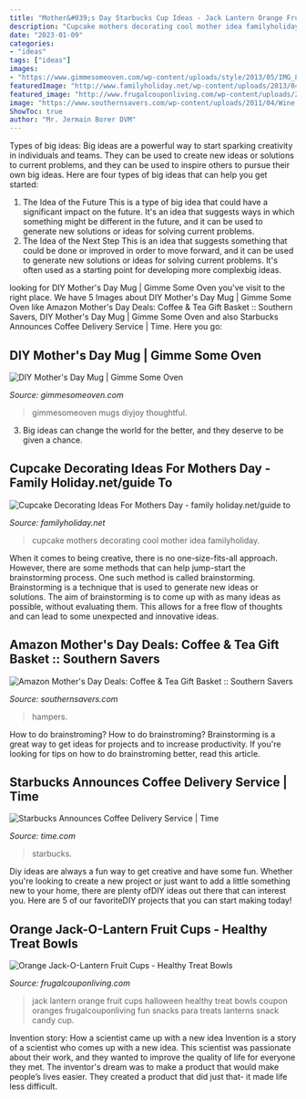 ```yaml
---
title: "Mother&#039;s Day Starbucks Cup Ideas - Jack Lantern Orange Fruit Cups Halloween Healthy Treat Bowls Coupon Oranges Frugalcouponliving Fun Snacks Para Treats Lanterns Snack Candy Cup"
description: "Cupcake mothers decorating cool mother idea familyholiday"
date: "2023-01-09"
categories:
- "ideas"
tags: ["ideas"]
images:
- "https://www.gimmesomeoven.com/wp-content/uploads/style/2013/05/IMG_8329-552x864.jpg"
featuredImage: "http://www.familyholiday.net/wp-content/uploads/2013/04/Cupcake-Decorating-Ideas-For-Mothers-Day_30.jpeg"
featured_image: "http://www.frugalcouponliving.com/wp-content/uploads/2014/08/orange-jack-o-lantern-fruit-bowls-frugal-coupon-living.jpg"
image: "https://www.southernsavers.com/wp-content/uploads/2011/04/Wine.com-Gift-Basket.jpg"
ShowToc: true
author: "Mr. Jermain Borer DVM"
---
```



Types of big ideas:
Big ideas are a powerful way to start sparking creativity in individuals and teams. They can be used to create new ideas or solutions to current problems, and they can be used to inspire others to pursue their own big ideas. Here are four types of big ideas that can help you get started:
1. The Idea of the Future
This is a type of big idea that could have a significant impact on the future. It's an idea that suggests ways in which something might be different in the future, and it can be used to generate new solutions or ideas for solving current problems.
2. The Idea of the Next Step
This is an idea that suggests something that could be done or improved in order to move forward, and it can be used to generate new solutions or ideas for solving current problems. It's often used as a starting point for developing more complexbig ideas.

	

		
looking for DIY Mother&#039;s Day Mug | Gimme Some Oven you've visit to the right place. We have 5 Images about DIY Mother&#039;s Day Mug | Gimme Some Oven like Amazon Mother&#039;s Day Deals: Coffee &amp; Tea Gift Basket :: Southern Savers, DIY Mother&#039;s Day Mug | Gimme Some Oven and also Starbucks Announces Coffee Delivery Service | Time. Here you go:
		
    
## DIY Mother&#039;s Day Mug | Gimme Some Oven

<img loading=lazy src="https://www.gimmesomeoven.com/wp-content/uploads/style/2013/05/IMG_8329-552x864.jpg" onerror="this.onerror=null;this.src='https://tse4.mm.bing.net/th?id=OIP.5ngV3asoMJeCeN8OFcWo_QHaLl&amp;pid=15.1';" alt="DIY Mother&#039;s Day Mug | Gimme Some Oven">

_Source: gimmesomeoven.com_

>gimmesomeoven mugs diyjoy thoughtful. 

	

3. Big ideas can change the world for the better, and they deserve to be given a chance.

    
## Cupcake Decorating Ideas For Mothers Day - Family Holiday.net/guide To

<img loading=lazy src="http://www.familyholiday.net/wp-content/uploads/2013/04/Cupcake-Decorating-Ideas-For-Mothers-Day_30.jpeg" onerror="this.onerror=null;this.src='https://tse3.mm.bing.net/th?id=OIP.lzuPLPYCvxjZRp-yCEpGAQHaJ4&amp;pid=15.1';" alt="Cupcake Decorating Ideas For Mothers Day - family holiday.net/guide to">

_Source: familyholiday.net_

>cupcake mothers decorating cool mother idea familyholiday. 

	

When it comes to being creative, there is no one-size-fits-all approach. However, there are some methods that can help jump-start the brainstorming process. One such method is called brainstorming. Brainstorming is a technique that is used to generate new ideas or solutions. The aim of brainstorming is to come up with as many ideas as possible, without evaluating them. This allows for a free flow of thoughts and can lead to some unexpected and innovative ideas.

    
## Amazon Mother&#039;s Day Deals: Coffee &amp; Tea Gift Basket :: Southern Savers

<img loading=lazy src="https://www.southernsavers.com/wp-content/uploads/2011/04/Wine.com-Gift-Basket.jpg" onerror="this.onerror=null;this.src='https://tse4.mm.bing.net/th?id=OIP.-JDk5vJzemaTuptRyZim2wHaHa&amp;pid=15.1';" alt="Amazon Mother&#039;s Day Deals: Coffee &amp; Tea Gift Basket :: Southern Savers">

_Source: southernsavers.com_

>hampers. 

	

How to do brainstroming?
How to do brainstroming? Brainstorming is a great way to get ideas for projects and to increase productivity. If you're looking for tips on how to do brainstroming better, read this article.

    
## Starbucks Announces Coffee Delivery Service | Time

<img loading=lazy src="https://api.time.com/wp-content/uploads/2014/10/rtr3yxrs.jpg?quality=85&amp;w=1200&amp;h=628&amp;crop=1" onerror="this.onerror=null;this.src='https://tse4.mm.bing.net/th?id=OIP.ExulJR3VhJwwV0Am9ZoxuAHaD4&amp;pid=15.1';" alt="Starbucks Announces Coffee Delivery Service | Time">

_Source: time.com_

>starbucks. 

	

Diy ideas are always a fun way to get creative and have some fun. Whether you're looking to create a new project or just want to add a little something new to your home, there are plenty ofDIY ideas out there that can interest you. Here are 5 of our favoriteDIY projects that you can start making today!

    
## Orange Jack-O-Lantern Fruit Cups - Healthy Treat Bowls

<img loading=lazy src="http://www.frugalcouponliving.com/wp-content/uploads/2014/08/orange-jack-o-lantern-fruit-bowls-frugal-coupon-living.jpg" onerror="this.onerror=null;this.src='https://tse3.mm.bing.net/th?id=OIP.Gd854ICXtBaK9ertjrCDswHaLH&amp;pid=15.1';" alt="Orange Jack-O-Lantern Fruit Cups - Healthy Treat Bowls">

_Source: frugalcouponliving.com_

>jack lantern orange fruit cups halloween healthy treat bowls coupon oranges frugalcouponliving fun snacks para treats lanterns snack candy cup. 

	

Invention story: How a scientist came up with a new idea
Invention is a story of a scientist who comes up with a new idea. This scientist was passionate about their work, and they wanted to improve the quality of life for everyone they met. The inventor's dream was to make a product that would make people’s lives easier. They created a product that did just that- it made life less difficult.

